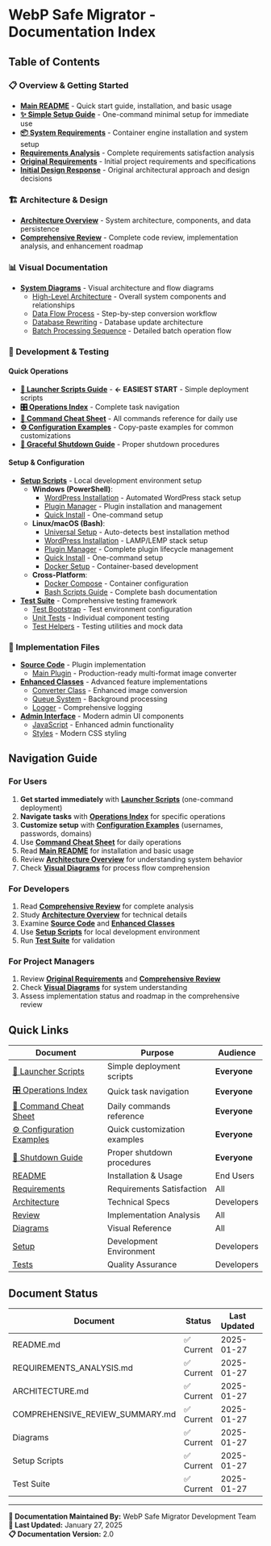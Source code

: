 # WebP Safe Migrator - Documentation Index

## Table of Contents

### 📋 Overview & Getting Started
- **[Main README](../README.md)** - Quick start guide, installation, and basic usage
- **[✨ Simple Setup Guide](../docs/guides/SIMPLE_README.md)** - One-command minimal setup for immediate use
- **[📦 System Requirements](SYSTEM_REQUIREMENTS.md)** - Container engine installation and system setup
- **[Requirements Analysis](REQUIREMENTS_ANALYSIS.md)** - Complete requirements satisfaction analysis
- **[Original Requirements](prompt.1.txt)** - Initial project requirements and specifications
- **[Initial Design Response](response.1.txt)** - Original architectural approach and design decisions

### 🏗️ Architecture & Design
- **[Architecture Overview](ARCHITECTURE.md)** - System architecture, components, and data persistence
- **[Comprehensive Review](COMPREHENSIVE_REVIEW_SUMMARY.md)** - Complete code review, implementation analysis, and enhancement roadmap

### 📊 Visual Documentation
- **[System Diagrams](diagrams/)** - Visual architecture and flow diagrams
  - [High-Level Architecture](diagrams/high-level.svg) - Overall system components and relationships
  - [Data Flow Process](diagrams/data-flow.svg) - Step-by-step conversion workflow
  - [Database Rewriting](diagrams/db-rewrite.svg) - Database update architecture
  - [Batch Processing Sequence](diagrams/sequence-batch.svg) - Detailed batch operation flow

### 🔧 Development & Testing

#### Quick Operations
- **[🚀 Launcher Scripts Guide](LAUNCHER_SCRIPTS.md)** - **← EASIEST START** - Simple deployment scripts
- **[🎛️ Operations Index](../setup/OPERATIONS_INDEX.md)** - Complete task navigation
- **[🎯 Command Cheat Sheet](../setup/COMMAND_CHEAT_SHEET.md)** - All commands reference for daily use
- **[⚙️ Configuration Examples](../setup/CONFIG_EXAMPLES.md)** - Copy-paste examples for common customizations
- **[🛑 Graceful Shutdown Guide](../setup/GRACEFUL_SHUTDOWN.md)** - Proper shutdown procedures

#### Setup & Configuration
- **[Setup Scripts](../setup/)** - Local development environment setup
  - **Windows (PowerShell)**:
    - [WordPress Installation](../setup/install-wordpress.ps1) - Automated WordPress stack setup
    - [Plugin Manager](../setup/plugin-manager.ps1) - Plugin installation and management
    - [Quick Install](../setup/quick-install.ps1) - One-command setup
  - **Linux/macOS (Bash)**:
    - [Universal Setup](../setup/setup.sh) - Auto-detects best installation method
    - [WordPress Installation](../setup/install-wordpress.sh) - LAMP/LEMP stack setup
    - [Plugin Manager](../setup/plugin-manager.sh) - Complete plugin lifecycle management
    - [Quick Install](../setup/quick-install.sh) - One-command setup
    - [Docker Setup](../setup/docker-setup.sh) - Container-based development
  - **Cross-Platform**:
    - [Docker Compose](../setup/docker-compose.yml) - Container configuration
    - [Bash Scripts Guide](../setup/BASH_SCRIPTS_GUIDE.md) - Complete bash documentation
- **[Test Suite](../tests/)** - Comprehensive testing framework
  - [Test Bootstrap](../tests/bootstrap.php) - Test environment configuration
  - [Unit Tests](../tests/unit/) - Individual component testing
  - [Test Helpers](../tests/helpers/) - Testing utilities and mock data

### 📁 Implementation Files
- **[Source Code](../src/)** - Plugin implementation
  - [Main Plugin](../src/webp-safe-migrator.php) - Production-ready multi-format image converter
- **[Enhanced Classes](../includes/)** - Advanced feature implementations
  - [Converter Class](../includes/class-webp-migrator-converter.php) - Enhanced image conversion
  - [Queue System](../includes/class-webp-migrator-queue.php) - Background processing
  - [Logger](../includes/class-webp-migrator-logger.php) - Comprehensive logging
- **[Admin Interface](../admin/)** - Modern admin UI components
  - [JavaScript](../admin/js/admin.js) - Enhanced admin functionality
  - [Styles](../admin/css/admin.css) - Modern CSS styling

## Navigation Guide

### For Users
1. **Get started immediately** with **[Launcher Scripts](LAUNCHER_SCRIPTS.md)** (one-command deployment)
2. **Navigate tasks** with **[Operations Index](../setup/OPERATIONS_INDEX.md)** for specific operations
3. **Customize setup** with **[Configuration Examples](../setup/CONFIG_EXAMPLES.md)** (usernames, passwords, domains)
4. Use **[Command Cheat Sheet](../setup/COMMAND_CHEAT_SHEET.md)** for daily operations
5. Read **[Main README](../README.md)** for installation and basic usage
6. Review **[Architecture Overview](ARCHITECTURE.md)** for understanding system behavior
7. Check **[Visual Diagrams](diagrams/)** for process flow comprehension

### For Developers
1. Read **[Comprehensive Review](COMPREHENSIVE_REVIEW_SUMMARY.md)** for complete analysis
2. Study **[Architecture Overview](ARCHITECTURE.md)** for technical details
3. Examine **[Source Code](../src/)** and **[Enhanced Classes](../includes/)**
4. Use **[Setup Scripts](../setup/)** for local development environment
5. Run **[Test Suite](../tests/)** for validation

### For Project Managers
1. Review **[Original Requirements](prompt.1.txt)** and **[Comprehensive Review](COMPREHENSIVE_REVIEW_SUMMARY.md)**
2. Check **[Visual Diagrams](diagrams/)** for system understanding
3. Assess implementation status and roadmap in the comprehensive review

## Quick Links

| Document | Purpose | Audience |
|----------|---------|----------|
| [🚀 Launcher Scripts](LAUNCHER_SCRIPTS.md) | Simple deployment scripts | **Everyone** |
| [🎛️ Operations Index](../setup/OPERATIONS_INDEX.md) | Quick task navigation | **Everyone** |
| [🎯 Command Cheat Sheet](../setup/COMMAND_CHEAT_SHEET.md) | Daily commands reference | **Everyone** |
| [⚙️ Configuration Examples](../setup/CONFIG_EXAMPLES.md) | Quick customization examples | **Everyone** |
| [🛑 Shutdown Guide](../setup/GRACEFUL_SHUTDOWN.md) | Proper shutdown procedures | **Everyone** |
| [README](../README.md) | Installation & Usage | End Users |
| [Requirements](REQUIREMENTS_ANALYSIS.md) | Requirements Satisfaction | All |
| [Architecture](ARCHITECTURE.md) | Technical Specs | Developers |
| [Review](COMPREHENSIVE_REVIEW_SUMMARY.md) | Implementation Analysis | All |
| [Diagrams](diagrams/) | Visual Reference | All |
| [Setup](../setup/) | Development Environment | Developers |
| [Tests](../tests/) | Quality Assurance | Developers |

## Document Status

| Document | Status | Last Updated | Version |
|----------|--------|--------------|---------|
| README.md | ✅ Current | 2025-01-27 | v2.0 |
| REQUIREMENTS_ANALYSIS.md | ✅ Current | 2025-01-27 | v1.0 |
| ARCHITECTURE.md | ✅ Current | 2025-01-27 | v2.0 |
| COMPREHENSIVE_REVIEW_SUMMARY.md | ✅ Current | 2025-01-27 | v1.0 |
| Diagrams | ✅ Current | 2025-01-27 | v1.0 |
| Setup Scripts | ✅ Current | 2025-01-27 | v1.0 |
| Test Suite | ✅ Current | 2025-01-27 | v1.0 |

---

**📖 Documentation Maintained By:** WebP Safe Migrator Development Team  
**🔄 Last Updated:** January 27, 2025  
**📋 Documentation Version:** 2.0
